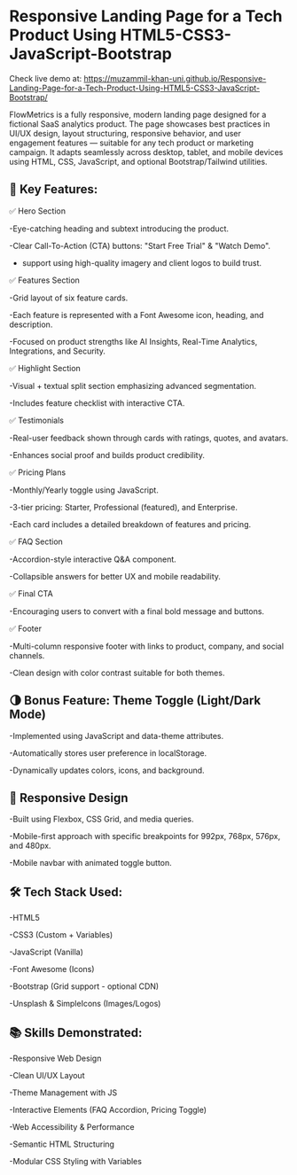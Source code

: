 # Responsive Landing Page  for a Tech Product Using HTML5-CSS3-JavaScript-Bootstrap

Check live demo at: https://muzammil-khan-uni.github.io/Responsive-Landing-Page-for-a-Tech-Product-Using-HTML5-CSS3-JavaScript-Bootstrap/

FlowMetrics is a fully responsive, modern landing page designed for a fictional SaaS analytics product. The page showcases best practices in UI/UX design, layout structuring, responsive behavior, and user engagement features — suitable for any tech product or marketing campaign. It adapts seamlessly across desktop, tablet, and mobile devices using HTML, CSS, JavaScript, and optional Bootstrap/Tailwind utilities.

<h2>🎯 Key Features:</h2>
✅ Hero Section

-Eye-catching heading and subtext introducing the product.

-Clear Call-To-Action (CTA) buttons: "Start Free Trial" & "Watch Demo".

- support using high-quality imagery and client logos to build trust.

✅ Features Section

-Grid layout of six feature cards.

-Each feature is represented with a Font Awesome icon, heading, and description.

-Focused on product strengths like AI Insights, Real-Time Analytics, Integrations, and Security.

✅ Highlight Section

-Visual + textual split section emphasizing advanced segmentation.

-Includes feature checklist with interactive CTA.

✅ Testimonials

-Real-user feedback shown through cards with ratings, quotes, and avatars.

-Enhances social proof and builds product credibility.

✅ Pricing Plans

-Monthly/Yearly toggle using JavaScript.

-3-tier pricing: Starter, Professional (featured), and Enterprise.

-Each card includes a detailed breakdown of features and pricing.

✅ FAQ Section

-Accordion-style interactive Q&A component.

-Collapsible answers for better UX and mobile readability.

✅ Final CTA

-Encouraging users to convert with a final bold message and buttons.

✅ Footer

-Multi-column responsive footer with links to product, company, and social channels.

-Clean design with color contrast suitable for both themes.

<h2>🌗 Bonus Feature: Theme Toggle (Light/Dark Mode)</h2>

-Implemented using JavaScript and data-theme attributes.

-Automatically stores user preference in localStorage.

-Dynamically updates colors, icons, and background.

<h2>📱 Responsive Design</h2>

-Built using Flexbox, CSS Grid, and media queries.

-Mobile-first approach with specific breakpoints for 992px, 768px, 576px, and 480px.

-Mobile navbar with animated toggle button.

<h2>🛠️ Tech Stack Used:</h2>

-HTML5

-CSS3 (Custom + Variables)

-JavaScript (Vanilla)

-Font Awesome (Icons)

-Bootstrap (Grid support - optional CDN)

-Unsplash & SimpleIcons (Images/Logos)

<h2>📚 Skills Demonstrated:</h2>

-Responsive Web Design

-Clean UI/UX Layout

-Theme Management with JS

-Interactive Elements (FAQ Accordion, Pricing Toggle)

-Web Accessibility & Performance

-Semantic HTML Structuring

-Modular CSS Styling with Variables
